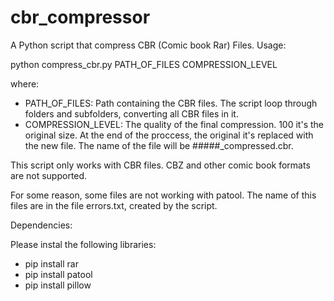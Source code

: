 # cbr_compressor

A Python script that compress CBR (Comic book Rar) Files. Usage:

python compress_cbr.py PATH_OF_FILES COMPRESSION_LEVEL

where:

* PATH_OF_FILES: Path containing the CBR files. The script loop through folders and subfolders, converting all CBR files in it.
* COMPRESSION_LEVEL: The quality of the final compression. 100 it's the original size. At the end of the proccess, the original it's replaced with the new file. The name of the file will be #####_compressed.cbr.

This script only works with CBR files. CBZ and other comic book formats are not supported.

For some reason, some files are not working with patool. The name of this files are in the file errors.txt, created by the script.

Dependencies:

Please instal the following libraries: 

* pip install rar 
* pip install patool
*  pip install pillow
